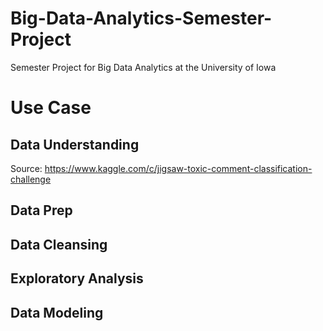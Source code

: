 # Big-Data-Analytics-Semester-Project
Semester Project for  Big Data Analytics at the University of Iowa

# Use Case 

## Data Understanding
Source: https://www.kaggle.com/c/jigsaw-toxic-comment-classification-challenge

## Data Prep

## Data Cleansing

## Exploratory Analysis

## Data Modeling

